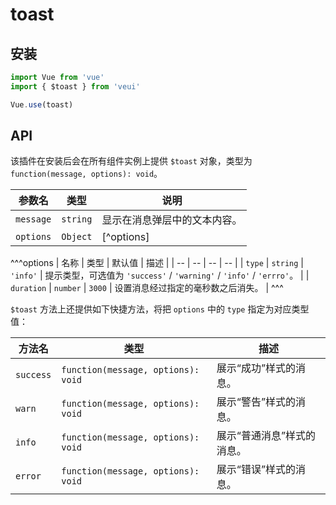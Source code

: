# toast

## 安装

```js
import Vue from 'vue'
import { $toast } from 'veui'

Vue.use(toast)
```

## API

该插件在安装后会在所有组件实例上提供 `$toast` 对象，类型为 `function(message, options): void`。

| 参数名 | 类型 | 说明 |
| -- | -- | -- |
| `message` | `string` | 显示在消息弹层中的文本内容。 |
| `options` | `Object` | [^options] |

^^^options
| 名称 | 类型 | 默认值 | 描述 |
| -- | -- | -- | -- |
| `type` | `string` | `'info'` | 提示类型，可选值为 `'success'` / `'warning'` / `'info'` / `'errro'`。 |
| `duration` | `number` | `3000` |  设置消息经过指定的毫秒数之后消失。 |
^^^

`$toast` 方法上还提供如下快捷方法，将把 `options` 中的 `type` 指定为对应类型值：

| 方法名 | 类型 | 描述 |
| -- | -- | -- |
| `success` | `function(message, options): void` | 展示“成功”样式的消息。 |
| `warn` | `function(message, options): void` | 展示“警告”样式的消息。 |
| `info` | `function(message, options): void` | 展示“普通消息”样式的消息。 |
| `error` | `function(message, options): void` | 展示“错误”样式的消息。 |
